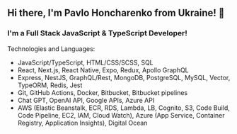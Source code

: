 ## Hi there, I'm Pavlo Honcharenko from Ukraine! 👋

### I'm a Full Stack JavaScript & TypeScript Developer!

Technologies and Languages:
- JavaScript/TypeScript, HTML/CSS/SCSS, SQL
- React, Next.js, React Native, Expo, Redux, Apollo GraphQL
- Express, NestJS, GraphQL/Rest, MongoDB, PostgreSQL, MySQL, Vector, TypeORM, Redis, Jest
- Git, GitHub Actions, Docker, Bitbucket, Bitbucket pipelines
- Chat GPT, OpenAI API, Google APIs, Azure API
- AWS (Elastic Beanstalk, ECR, RDS, Lambda, LB, Cognito, S3, Code Build, Code
Pipeline, EC2, IAM, Cloud Watch), Azure (App Service, Container Registry, Application
Insights), Digital Ocean







